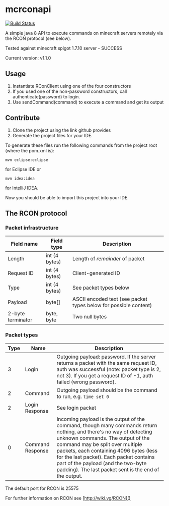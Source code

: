 # mcrconapi
[![Build Status](https://travis-ci.org/fnetworks/mcrconapi.svg?branch=master)](https://travis-ci.org/fnetworks/mcrconapi)

A simple java 8 API to execute commands on minecraft servers remotely via the RCON protocol (see below).

Tested against minecraft spigot 1.7.10 server - SUCCESS

Current version: v1.1.0

## Usage
1. Instantiate RConClient using one of the four constructors
2. If you used one of the non-password constructors, call authenticate(password) to login.
3. Use sendCommand(command) to execute a command and get its output

## Contribute
1. Clone the project using the link github provides
2. Generate the project files for your IDE.

To generate these files run the following commands from the project root (where the pom.xml is):

    mvn eclipse:eclipse
    
for Eclipse IDE or

    mvn idea:idea

for IntelliJ IDEA.

Now you should be able to import this project into your IDE.

## The RCON protocol
### Packet infrastructure
Field name | Field type | Description
---------- | ---------- | -----------
Length | int (4 bytes) | Length of _remainder_ of packet
Request ID | int (4 bytes) | Client-generated ID
Type | int (4 bytes) | See packet types below
Payload | byte[] | ASCII encoded text (see packet types below for possible content)
2-byte terminator | byte, byte | Two null bytes

### Packet types
Type | Name | Description
---- | ---- | --------
3 | Login | Outgoing payload: password. If the server returns a packet with the same request ID, auth was successful (note: packet type is 2, not 3). If you get a request ID of -1, auth failed (wrong password).
2 | Command | Outgoing payload should be the command to run, e.g. `time set 0`
2 | Login Response | See login packet
0 | Command Response | Incoming payload is the output of the command, though many commands return nothing, and there's no way of detecting unknown commands. The output of the command may be split over multiple packets, each containing 4096 bytes (less for the last packet). Each packet contains part of the payload (and the two-byte padding). The last packet sent is the end of the output.

The default port for RCON is 25575

For further information on RCON see [http://wiki.vg/RCON]()
